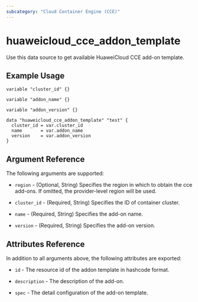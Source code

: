 ```yaml
---
subcategory: "Cloud Container Engine (CCE)"
---
```


# huaweicloud\_cce\_addon\_template

Use this data source to get available HuaweiCloud CCE add-on template.

## Example Usage

```hcl
variable "cluster_id" {}

variable "addon_name" {}

variable "addon_version" {}

data "huaweicloud_cce_addon_template" "test" {
  cluster_id = var.cluster_id
  name       = var.addon_name
  version    = var.addon_version
}
```

## Argument Reference

The following arguments are supported:

* `region` - (Optional, String) Specifies the region in which to obtain the cce add-ons.
  If omitted, the provider-level region will be used.

* `cluster_id` -  (Required, String) Specifies the ID of container cluster.

* `name` -  (Required, String) Specifies the add-on name.

* `version` -  (Required, String) Specifies the add-on version.

## Attributes Reference

In addition to all arguments above, the following attributes are exported:

* `id` - The resource id of the addon template in hashcode format.

* `description` - The description of the add-on.

* `spec` - The detail configuration of the add-on template.
